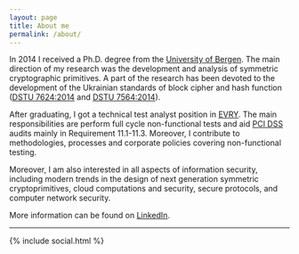 ```yaml
---
layout: page
title: About me
permalink: /about/
---
```


In 2014 I received a Ph.D. degree from the [University of Bergen](http://www.uib.no/). The main direction of my research was the development and analysis of symmetric cryptographic primitives. A part of the research has been devoted to the development of the Ukrainian standards of block cipher and hash function ([DSTU 7624:2014](https://eprint.iacr.org/2015/650.pdf) and [DSTU 7564:2014](https://eprint.iacr.org/2015/885.pdf)).

After graduating, I got a technical test analyst position in [EVRY](https://www.evry.com/). The main responsibilities are perform full cycle non-functional tests and aid [PCI DSS](https://www.pcisecuritystandards.org/) audits mainly in Requirement 11.1-11.3. Moreover, I contribute to methodologies, processes and corporate policies covering non-functional testing.

Moreover, I am also interested in all aspects of information security, including modern trends in the design of next generation symmetric cryptoprimitives, cloud computations and security, secure protocols, and computer network security.

More information can be found on [LinkedIn](https://www.linkedin.com/in/okazymyrov).

---

{% include social.html %}
